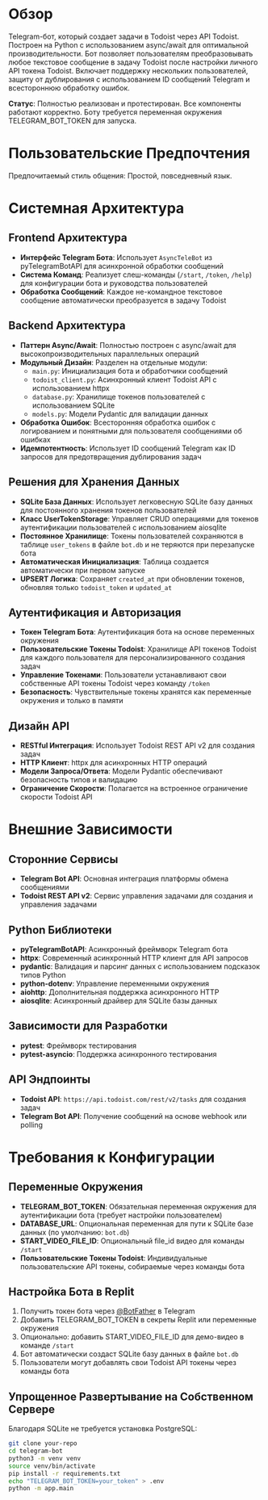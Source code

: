 # Обзор

Telegram-бот, который создает задачи в Todoist через API Todoist. Построен на Python с использованием async/await для оптимальной производительности. Бот позволяет пользователям преобразовывать любое текстовое сообщение в задачу Todoist после настройки личного API токена Todoist. Включает поддержку нескольких пользователей, защиту от дублирования с использованием ID сообщений Telegram и всестороннюю обработку ошибок.

**Статус**: Полностью реализован и протестирован. Все компоненты работают корректно. Боту требуется переменная окружения TELEGRAM_BOT_TOKEN для запуска.

# Пользовательские Предпочтения

Предпочитаемый стиль общения: Простой, повседневный язык.

# Системная Архитектура

## Frontend Архитектура
- **Интерфейс Telegram Бота**: Использует `AsyncTeleBot` из pyTelegramBotAPI для асинхронной обработки сообщений
- **Система Команд**: Реализует слеш-команды (`/start`, `/token`, `/help`) для конфигурации бота и руководства пользователей
- **Обработка Сообщений**: Каждое не-командное текстовое сообщение автоматически преобразуется в задачу Todoist

## Backend Архитектура
- **Паттерн Async/Await**: Полностью построен с async/await для высокопроизводительных параллельных операций
- **Модульный Дизайн**: Разделен на отдельные модули:
  - `main.py`: Инициализация бота и обработчики сообщений
  - `todoist_client.py`: Асинхронный клиент Todoist API с использованием httpx
  - `database.py`: Хранилище токенов пользователей с использованием SQLite
  - `models.py`: Модели Pydantic для валидации данных
- **Обработка Ошибок**: Всесторонняя обработка ошибок с логированием и понятными для пользователя сообщениями об ошибках
- **Идемпотентность**: Использует ID сообщений Telegram как ID запросов для предотвращения дублирования задач

## Решения для Хранения Данных
- **SQLite База Данных**: Использует легковесную SQLite базу данных для постоянного хранения токенов пользователей
- **Класс UserTokenStorage**: Управляет CRUD операциями для токенов аутентификации пользователей с использованием aiosqlite
- **Постоянное Хранилище**: Токены пользователей сохраняются в таблице `user_tokens` в файле `bot.db` и не теряются при перезапуске бота
- **Автоматическая Инициализация**: Таблица создается автоматически при первом запуске
- **UPSERT Логика**: Сохраняет `created_at` при обновлении токенов, обновляя только `todoist_token` и `updated_at`

## Аутентификация и Авторизация
- **Токен Telegram Бота**: Аутентификация бота на основе переменных окружения
- **Пользовательские Токены Todoist**: Хранилище API токенов Todoist для каждого пользователя для персонализированного создания задач
- **Управление Токенами**: Пользователи устанавливают свои собственные API токены Todoist через команду `/token`
- **Безопасность**: Чувствительные токены хранятся как переменные окружения и только в памяти

## Дизайн API
- **RESTful Интеграция**: Использует Todoist REST API v2 для создания задач
- **HTTP Клиент**: httpx для асинхронных HTTP операций
- **Модели Запроса/Ответа**: Модели Pydantic обеспечивают безопасность типов и валидацию
- **Ограничение Скорости**: Полагается на встроенное ограничение скорости Todoist API

# Внешние Зависимости

## Сторонние Сервисы
- **Telegram Bot API**: Основная интеграция платформы обмена сообщениями
- **Todoist REST API v2**: Сервис управления задачами для создания и управления задачами

## Python Библиотеки
- **pyTelegramBotAPI**: Асинхронный фреймворк Telegram бота
- **httpx**: Современный асинхронный HTTP клиент для API запросов  
- **pydantic**: Валидация и парсинг данных с использованием подсказок типов Python
- **python-dotenv**: Управление переменными окружения
- **aiohttp**: Дополнительная поддержка асинхронного HTTP
- **aiosqlite**: Асинхронный драйвер для SQLite базы данных

## Зависимости для Разработки
- **pytest**: Фреймворк тестирования
- **pytest-asyncio**: Поддержка асинхронного тестирования

## API Эндпоинты
- **Todoist API**: `https://api.todoist.com/rest/v2/tasks` для создания задач
- **Telegram Bot API**: Получение сообщений на основе webhook или polling

# Требования к Конфигурации

## Переменные Окружения
- **TELEGRAM_BOT_TOKEN**: Обязательная переменная окружения для аутентификации бота (требует настройки пользователем)
- **DATABASE_URL**: Опциональная переменная для пути к SQLite базе данных (по умолчанию: `bot.db`)
- **START_VIDEO_FILE_ID**: Опциональный file_id видео для команды `/start`
- **Пользовательские Токены Todoist**: Индивидуальные пользовательские API токены, собираемые через команды бота

## Настройка Бота в Replit
1. Получить токен бота через [@BotFather](https://t.me/BotFather) в Telegram
2. Добавить TELEGRAM_BOT_TOKEN в секреты Replit или переменные окружения
3. Опционально: добавить START_VIDEO_FILE_ID для демо-видео в команде `/start`
4. Бот автоматически создаст SQLite базу данных в файле `bot.db`
5. Пользователи могут добавлять свои Todoist API токены через команды бота

## Упрощенное Развертывание на Собственном Сервере
Благодаря SQLite не требуется установка PostgreSQL:
```bash
git clone your-repo
cd telegram-bot
python3 -m venv venv
source venv/bin/activate
pip install -r requirements.txt
echo "TELEGRAM_BOT_TOKEN=your_token" > .env
python -m app.main
```